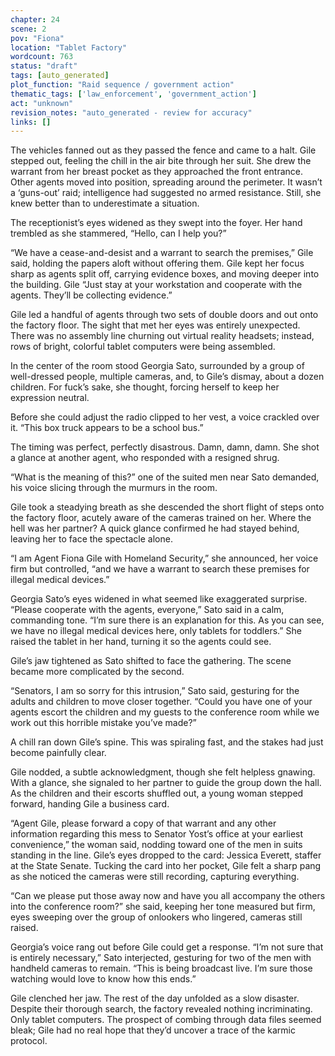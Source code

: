 ```yaml
---
chapter: 24
scene: 2
pov: "Fiona"
location: "Tablet Factory"
wordcount: 763
status: "draft"
tags: [auto_generated]
plot_function: "Raid sequence / government action"
thematic_tags: ['law_enforcement', 'government_action']
act: "unknown"
revision_notes: "auto_generated - review for accuracy"
links: []
---
```


The vehicles fanned out as they passed the fence and came to a halt. Gile stepped out, feeling the chill in the air bite through her suit. She drew the warrant from her breast pocket as they approached the front entrance. Other agents moved into position, spreading around the perimeter. It wasn’t a ‘guns-out’ raid; intelligence had suggested no armed resistance. Still, she knew better than to underestimate a situation. 

The receptionist’s eyes widened as they swept into the foyer. Her hand trembled as she stammered, “Hello, can I help you?” 

“We have a cease-and-desist and a warrant to search the premises,” Gile said, holding the papers aloft without offering them. Gile kept her focus sharp as agents split off, carrying evidence boxes, and moving deeper into the building. Gile “Just stay at your workstation and cooperate with the agents. They’ll be collecting evidence.” 

Gile led a handful of agents through two sets of double doors and out onto the factory floor. The sight that met her eyes was entirely unexpected. There was no assembly line churning out virtual reality headsets; instead, rows of bright, colorful tablet computers were being assembled. 

In the center of the room stood Georgia Sato, surrounded by a group of well-dressed people, multiple cameras, and, to Gile’s dismay, about a dozen children. For fuck’s sake, she thought, forcing herself to keep her expression neutral. 

Before she could adjust the radio clipped to her vest, a voice crackled over it. “This box truck appears to be a school bus.” 

The timing was perfect, perfectly disastrous. Damn, damn, damn. She shot a glance at another agent, who responded with a resigned shrug. 

“What is the meaning of this?” one of the suited men near Sato demanded, his voice slicing through the murmurs in the room. 

Gile took a steadying breath as she descended the short flight of steps onto the factory floor, acutely aware of the cameras trained on her. Where the hell was her partner? A quick glance confirmed he had stayed behind, leaving her to face the spectacle alone. 

“I am Agent Fiona Gile with Homeland Security,” she announced, her voice firm but controlled, “and we have a warrant to search these premises for illegal medical devices.” 

Georgia Sato’s eyes widened in what seemed like exaggerated surprise. “Please cooperate with the agents, everyone,” Sato said in a calm, commanding tone. “I’m sure there is an explanation for this. As you can see, we have no illegal medical devices here, only tablets for toddlers.” She raised the tablet in her hand, turning it so the agents could see. 

Gile’s jaw tightened as Sato shifted to face the gathering. The scene became more complicated by the second. 

“Senators, I am so sorry for this intrusion,” Sato said, gesturing for the adults and children to move closer together. “Could you have one of your agents escort the children and my guests to the conference room while we work out this horrible mistake you’ve made?” 

A chill ran down Gile’s spine. This was spiraling fast, and the stakes had just become painfully clear. 

Gile nodded, a subtle acknowledgment, though she felt helpless gnawing. With a glance, she signaled to her partner to guide the group down the hall. As the children and their escorts shuffled out, a young woman stepped forward, handing Gile a business card. 

“Agent Gile, please forward a copy of that warrant and any other information regarding this mess to Senator Yost’s office at your earliest convenience,” the woman said, nodding toward one of the men in suits standing in the line. Gile’s eyes dropped to the card: Jessica Everett, staffer at the State Senate. Tucking the card into her pocket, Gile felt a sharp pang as she noticed the cameras were still recording, capturing everything. 

“Can we please put those away now and have you all accompany the others into the conference room?” she said, keeping her tone measured but firm, eyes sweeping over the group of onlookers who lingered, cameras still raised. 

Georgia’s voice rang out before Gile could get a response. “I’m not sure that is entirely necessary,” Sato interjected, gesturing for two of the men with handheld cameras to remain. “This is being broadcast live. I’m sure those watching would love to know how this ends.” 

Gile clenched her jaw. The rest of the day unfolded as a slow disaster. Despite their thorough search, the factory revealed nothing incriminating. Only tablet computers. The prospect of combing through data files seemed bleak; Gile had no real hope that they’d uncover a trace of the karmic protocol.
